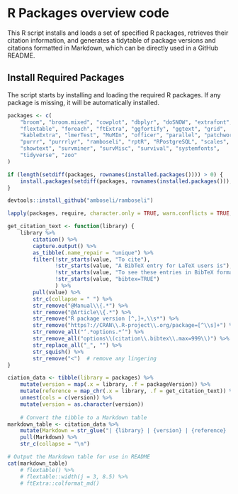 # R Packages overview code

This R script installs and loads a set of specified R packages, retrieves their citation information, and generates a tidytable of package versions and citations formatted in Markdown, which can be directly used in a GitHub README.

## Install Required Packages

The script starts by installing and loading the required R packages. If any package is missing, it will be automatically installed. 

```r
packages <- c(
    "broom", "broom.mixed", "cowplot", "dbplyr", "doSNOW", "extrafont", 
    "flextable", "foreach", "ftExtra", "ggfortify", "ggtext", "grid", 
    "kableExtra", "lmerTest", "MuMIn", "officer", "parallel", "patchwork", 
    "purrr", "purrrlyr", "ramboseli", "rptR", "RPostgreSQL", "scales", 
    "showtext", "survminer", "survMisc", "survival", "systemfonts", 
    "tidyverse", "zoo"
)

if (length(setdiff(packages, rownames(installed.packages()))) > 0) {
    install.packages(setdiff(packages, rownames(installed.packages())), dependencies = TRUE)
}

devtools::install_github("amboseli/ramboseli")

lapply(packages, require, character.only = TRUE, warn.conflicts = TRUE, quietly = FALSE)
```

```r
get_citation_text <- function(library) {
    library %>%
        citation() %>%
        capture.output() %>%
        as_tibble(.name_repair = "unique") %>%
        filter(!str_starts(value, "To cite"),
               !str_starts(value, "A BibTeX entry for LaTeX users is"),
               !str_starts(value, "To see these entries in BibTeX format"),
               !str_starts(value, "bibtex=TRUE")
               ) %>%
        pull(value) %>%
        str_c(collapse = " ") %>%
        str_remove("@Manual\\{.*") %>%
        str_remove("@Article\\{.*") %>%
        str_remove("R package version [^,]+,\\s*") %>%
        str_remove("https?://CRAN\\.R-project\\.org/package=[^\\s]+") %>%
        str_remove_all("‘.*options.*’") %>%
        str_remove_all("options\\(citation\\.bibtex\\.max=999\\)") %>%
        str_replace_all("_", "") %>%
        str_squish() %>%
        str_remove("<")  # remove any lingering
}
```


```r
ciation_data <- tibble(library = packages) %>%
    mutate(version = map(.x = library, .f = packageVersion)) %>%
    mutate(reference = map_chr(.x = library, .f = get_citation_text)) %>%
    unnest(cols = c(version)) %>%
    mutate(version = as.character(version))
    
    # Convert the tibble to a Markdown table
markdown_table <- citation_data %>%
    mutate(Markdown = str_glue("| {library} | {version} | {reference} |")) %>%
    pull(Markdown) %>%
    str_c(collapse = "\n")

# Output the Markdown table for use in README
cat(markdown_table)
    # flextable() %>%
    # flextable::width(j = 3, 8.5) %>%
    # ftExtra::colformat_md()
```
